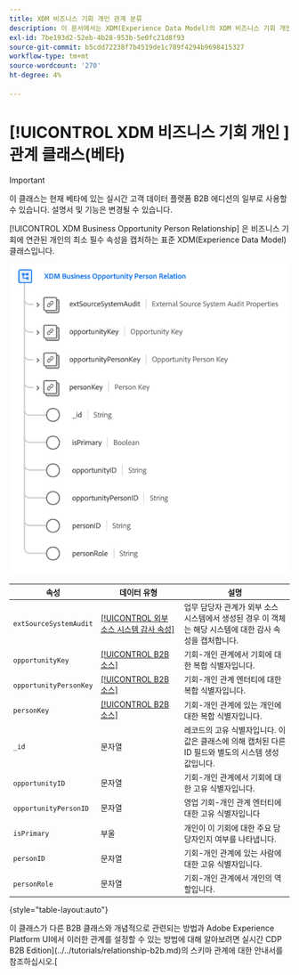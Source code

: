 ```yaml
---
title: XDM 비즈니스 기회 개인 관계 분류
description: 이 문서에서는 XDM(Experience Data Model)의 XDM 비즈니스 기회 개인 관계 클래스에 대한 개요를 제공합니다.
exl-id: 7be193d2-52eb-4b28-953b-5e0fc21d8f93
source-git-commit: b5cdd72238f7b4519de1c789f4294b9698415327
workflow-type: tm+mt
source-wordcount: '270'
ht-degree: 4%

---
```


# [!UICONTROL XDM 비즈니스 기회 개인 ] 관계 클래스(베타)

>[!IMPORTANT]
>
>이 클래스는 현재 베타에 있는 실시간 고객 데이터 플랫폼 B2B 에디션의 일부로 사용할 수 있습니다. 설명서 및 기능은 변경될 수 있습니다.

[!UICONTROL XDM Business Opportunity Person Relationship] 은 비즈니스 기회에 연관된 개인의 최소 필수 속성을 캡처하는 표준 XDM(Experience Data Model) 클래스입니다.

![](../../images/classes/b2b/business-opportunity-person-relation.png)

| 속성 | 데이터 유형 | 설명 |
| --- | --- | --- |
| `extSourceSystemAudit` | [[!UICONTROL 외부 소스 시스템 감사 속성]](../../data-types/external-source-system-audit-attributes.md) | 업무 담당자 관계가 외부 소스 시스템에서 생성된 경우 이 객체는 해당 시스템에 대한 감사 속성을 캡처합니다. |
| `opportunityKey` | [[!UICONTROL B2B 소스]](../../data-types/b2b-source.md) | 기회-개인 관계에서 기회에 대한 복합 식별자입니다. |
| `opportunityPersonKey` | [[!UICONTROL B2B 소스]](../../data-types/b2b-source.md) | 기회-개인 관계 엔터티에 대한 복합 식별자입니다. |
| `personKey` | [[!UICONTROL B2B 소스]](../../data-types/b2b-source.md) | 기회-개인 관계에 있는 개인에 대한 복합 식별자입니다. |
| `_id` | 문자열 | 레코드의 고유 식별자입니다. 이 값은 클래스에 의해 캡처된 다른 ID 필드와 별도의 시스템 생성 값입니다. |
| `opportunityID` | 문자열 | 기회-개인 관계에서 기회에 대한 고유 식별자입니다. |
| `opportunityPersonID` | 문자열 | 영업 기회-개인 관계 엔터티에 대한 고유 식별자입니다 |
| `isPrimary` | 부울 | 개인이 이 기회에 대한 주요 담당자인지 여부를 나타냅니다. |
| `personID` | 문자열 | 기회-개인 관계에 있는 사람에 대한 고유 식별자입니다. |
| `personRole` | 문자열 | 기회-개인 관계에서 개인의 역할입니다. |

{style=&quot;table-layout:auto&quot;}

이 클래스가 다른 B2B 클래스와 개념적으로 관련되는 방법과 Adobe Experience Platform UI에서 이러한 관계를 설정할 수 있는 방법에 대해 알아보려면 실시간 CDP B2B Edition](../../tutorials/relationship-b2b.md)의 스키마 관계에 대한 안내서를 참조하십시오.[
